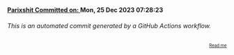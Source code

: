 **[Parixshit Committed on: ](https://github.com/Parixshit/AutoCommit/commit/b54e783fcf34e50a7f6e6fa92da8162cbbdba339) Mon, 25 Dec 2023 07:28:23** <!-- d1f14635b6ed646584b34a1a7e0393822a284779 -->

###### This is an automated commit generated by a GitHub Actions workflow.

<div align="right"><sub><sup><a href="https://github.com/Parixshit/AutoCommit.git">Read me</a></sup></sub></div>

